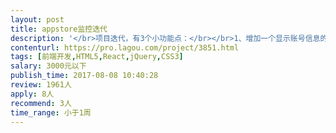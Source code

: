 ```yaml
---                
layout: post       
title: appstore监控迭代           
description: '</br>项目迭代，有3个小功能点：</br></br>1、增加一个显示账号信息的页面</br></br>2、表格增加两列数据</br></br>3、支付页面支持抵扣余额</br></br>一到两天的工作量，比较简单，接口都好了，就差前端样式展现和调试。我们自己的前端临时有事请假，暂时不能做</br>'     
contenturl: https://pro.lagou.com/project/3851.html      
tags: [前端开发,HTML5,React,jQuery,CSS3]            
salary: 3000元以下          
publish_time: 2017-08-08 10:40:28         
review: 1961人                   
apply: 8人                   
recommend: 3人                   
time_range: 小于1周              
---                 
```

